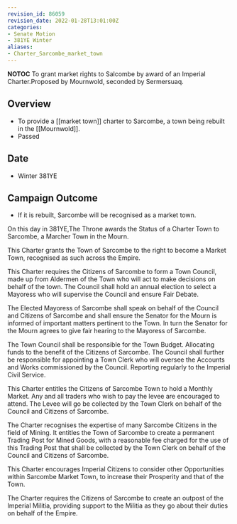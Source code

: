 ```yaml
---
revision_id: 86059
revision_date: 2022-01-28T13:01:00Z
categories:
- Senate Motion
- 381YE Winter
aliases:
- Charter_Sarcombe_market_town
---
```



__NOTOC__
To grant market rights to Salcombe by award of an Imperial Charter.Proposed by Mournwold, seconded by Sermersuaq.
## Overview
* To provide a [[market town]] charter to Sarcombe, a town being rebuilt in the [[Mournwold]].
* Passed
## Date
* Winter 381YE
## Campaign Outcome
* If it is rebuilt, Sarcombe will be recognised as a market town.


On this day in 381YE,The Throne awards the Status of a Charter Town to Sarcombe, a Marcher Town in the Mourn.

This Charter grants the Town of Sarcombe to the right to become a Market Town, recognised as such across the Empire.

This Charter requires the Citizens of Sarcombe to form a Town Council, made up from Aldermen of the Town who will act to make decisions on behalf of the town. The Council shall hold an annual election to select a Mayoress who will supervise the Council and ensure Fair Debate.

The Elected Mayoress of Sarcombe shall speak on behalf of the Council and Citizens of Sarcombe and shall ensure the Senator for the Mourn is informed of important matters pertinent to the Town. In turn the Senator for the Mourn agrees to give fair hearing to the Mayoress of Sarcombe.  

The Town Council shall be responsible for the Town Budget. Allocating funds to the benefit of the Citizens of Sarcombe. The Council shall further be responsible for appointing a Town Clerk who will oversee the Accounts and Works commissioned by the Council. Reporting regularly to the Imperial Civil Service. 

This Charter entitles the Citizens of Sarcombe Town to hold a Monthly Market. Any and all traders who wish to pay the levee are encouraged to attend. The Levee will go be collected by the Town Clerk on behalf of the Council and Citizens of Sarcombe. 

The Charter recognises the expertise of many Sarcombe Citizens in the field of Mining. It entitles the Town of Sarcombe to create a permanent Trading Post for Mined Goods, with a reasonable fee charged for the use of this Trading Post that shall be collected by the Town Clerk on behalf of the Council and Citizens of Sarcombe. 

This Charter encourages Imperial Citizens to consider other Opportunities within Sarcombe Market Town, to increase their Prosperity and that of the Town. 

The Charter requires the Citizens of Sarcombe to create an outpost of the Imperial Militia, providing support to the Militia as they go about their duties on behalf of the Empire.